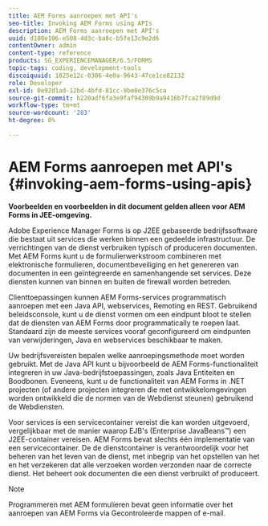 ```yaml
---
title: AEM Forms aanroepen met API's
seo-title: Invoking AEM Forms using APIs
description: AEM Forms aanroepen met API's
uuid: d100e106-e508-4d3c-ba8c-b5fe13c9e2d6
contentOwner: admin
content-type: reference
products: SG_EXPERIENCEMANAGER/6.5/FORMS
topic-tags: coding, development-tools
discoiquuid: 1825e12c-0306-4e0a-9643-47ce1ce82132
role: Developer
exl-id: 0e92d1ad-12bd-4bfd-81cc-9be8e376c5ca
source-git-commit: b220adf6fa3e9faf94389b9a9416b7fca2f89d9d
workflow-type: tm+mt
source-wordcount: '283'
ht-degree: 0%

---
```


# AEM Forms aanroepen met API&#39;s {#invoking-aem-forms-using-apis}

**Voorbeelden en voorbeelden in dit document gelden alleen voor AEM Forms in JEE-omgeving.**

Adobe Experience Manager Forms is op J2EE gebaseerde bedrijfssoftware die bestaat uit services die werken binnen een gedeelde infrastructuur. De verrichtingen van de dienst verbruiken typisch of produceren documenten. Met AEM Forms kunt u de formulierwerkstroom combineren met elektronische formulieren, documentbeveiliging en het genereren van documenten in een geïntegreerde en samenhangende set services. Deze diensten kunnen van binnen en buiten de firewall worden betreden.

Clienttoepassingen kunnen AEM Forms-services programmatisch aanroepen met een Java API, webservices, Remoting en REST. Gebruikend beleidsconsole, kunt u de dienst vormen om een eindpunt bloot te stellen dat de diensten van AEM Forms door programmatically te roepen laat. Standaard zijn de meeste services vooraf geconfigureerd om eindpunten van verwijderingen, Java en webservices beschikbaar te maken.

Uw bedrijfsvereisten bepalen welke aanroepingsmethode moet worden gebruikt. Met de Java API kunt u bijvoorbeeld de AEM Forms-functionaliteit integreren in uw Java-bedrijfstoepassingen, zoals Java Entiteiten en Boodbonen. Eveneens, kunt u de functionaliteit van AEM Forms in .NET projecten (of andere projecten integreren die met ontwikkelomgevingen worden ontwikkeld die de normen van de Webdienst steunen) gebruikend de Webdiensten.

Voor services is een servicecontainer vereist die kan worden uitgevoerd, vergelijkbaar met de manier waarop EJB&#39;s (Enterprise JavaBeans™) een J2EE-container vereisen. AEM Forms bevat slechts één implementatie van een servicecontainer. De de dienstcontainer is verantwoordelijk voor het beheren van het leven van de dienst, met inbegrip van het opstellen van het en het verzekeren dat alle verzoeken worden verzonden naar de correcte dienst. Het beheert ook documenten die een dienst verbruikt of produceert.

>[!NOTE]
>
>Programmeren met AEM formulieren bevat geen informatie over het aanroepen van AEM Forms via Gecontroleerde mappen of e-mail.
